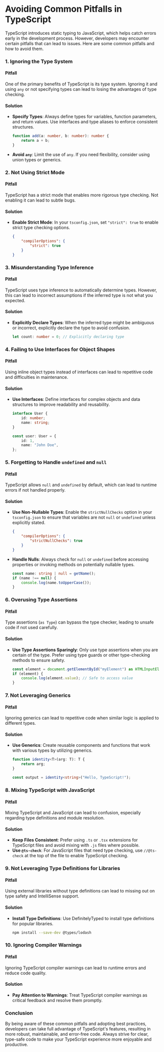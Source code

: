 # Avoiding Common Pitfalls in TypeScript

TypeScript introduces static typing to JavaScript, which helps catch errors early in the development process. However, developers may encounter certain pitfalls that can lead to issues. Here are some common pitfalls and how to avoid them.

### 1. Ignoring the Type System

#### Pitfall
One of the primary benefits of TypeScript is its type system. Ignoring it and using `any` or not specifying types can lead to losing the advantages of type checking.

#### Solution
- **Specify Types**: Always define types for variables, function parameters, and return values. Use interfaces and type aliases to enforce consistent structures.
  
  ```typescript
  function add(a: number, b: number): number {
      return a + b;
  }
  ```

- **Avoid `any`**: Limit the use of `any`. If you need flexibility, consider using union types or generics.

### 2. Not Using Strict Mode

#### Pitfall
TypeScript has a strict mode that enables more rigorous type checking. Not enabling it can lead to subtle bugs.

#### Solution
- **Enable Strict Mode**: In your `tsconfig.json`, set `"strict": true` to enable strict type checking options.
  
  ```json
  {
      "compilerOptions": {
          "strict": true
      }
  }
  ```

### 3. Misunderstanding Type Inference

#### Pitfall
TypeScript uses type inference to automatically determine types. However, this can lead to incorrect assumptions if the inferred type is not what you expected.

#### Solution
- **Explicitly Declare Types**: When the inferred type might be ambiguous or incorrect, explicitly declare the type to avoid confusion.
  
  ```typescript
  let count: number = 0; // Explicitly declaring type
  ```

### 4. Failing to Use Interfaces for Object Shapes

#### Pitfall
Using inline object types instead of interfaces can lead to repetitive code and difficulties in maintenance.

#### Solution
- **Use Interfaces**: Define interfaces for complex objects and data structures to improve readability and reusability.
  
  ```typescript
  interface User {
      id: number;
      name: string;
  }

  const user: User = {
      id: 1,
      name: "John Doe",
  };
  ```

### 5. Forgetting to Handle `undefined` and `null`

#### Pitfall
TypeScript allows `null` and `undefined` by default, which can lead to runtime errors if not handled properly.

#### Solution
- **Use Non-Nullable Types**: Enable the `strictNullChecks` option in your `tsconfig.json` to ensure that variables are not `null` or `undefined` unless explicitly stated.
  
  ```json
  {
      "compilerOptions": {
          "strictNullChecks": true
      }
  }
  ```

- **Handle Nulls**: Always check for `null` or `undefined` before accessing properties or invoking methods on potentially nullable types.
  
  ```typescript
  const name: string | null = getName();
  if (name !== null) {
      console.log(name.toUpperCase());
  }
  ```

### 6. Overusing Type Assertions

#### Pitfall
Type assertions (`as Type`) can bypass the type checker, leading to unsafe code if not used carefully.

#### Solution
- **Use Type Assertions Sparingly**: Only use type assertions when you are certain of the type. Prefer using type guards or other type-checking methods to ensure safety.

  ```typescript
  const element = document.getElementById("myElement") as HTMLInputElement;
  if (element) {
      console.log(element.value); // Safe to access value
  }
  ```

### 7. Not Leveraging Generics

#### Pitfall
Ignoring generics can lead to repetitive code when similar logic is applied to different types.

#### Solution
- **Use Generics**: Create reusable components and functions that work with various types by utilizing generics.
  
  ```typescript
  function identity<T>(arg: T): T {
      return arg;
  }

  const output = identity<string>("Hello, TypeScript!");
  ```

### 8. Mixing TypeScript with JavaScript

#### Pitfall
Mixing TypeScript and JavaScript can lead to confusion, especially regarding type definitions and module resolution.

#### Solution
- **Keep Files Consistent**: Prefer using `.ts` or `.tsx` extensions for TypeScript files and avoid mixing with `.js` files where possible.
- **Use `@ts-check`**: For JavaScript files that need type checking, use `//@ts-check` at the top of the file to enable TypeScript checking.

### 9. Not Leveraging Type Definitions for Libraries

#### Pitfall
Using external libraries without type definitions can lead to missing out on type safety and IntelliSense support.

#### Solution
- **Install Type Definitions**: Use DefinitelyTyped to install type definitions for popular libraries.
  
  ```bash
  npm install --save-dev @types/lodash
  ```

### 10. Ignoring Compiler Warnings

#### Pitfall
Ignoring TypeScript compiler warnings can lead to runtime errors and reduce code quality.

#### Solution
- **Pay Attention to Warnings**: Treat TypeScript compiler warnings as critical feedback and resolve them promptly.

### Conclusion

By being aware of these common pitfalls and adopting best practices, developers can take full advantage of TypeScript's features, resulting in more robust, maintainable, and error-free code. Always strive for clear, type-safe code to make your TypeScript experience more enjoyable and productive.